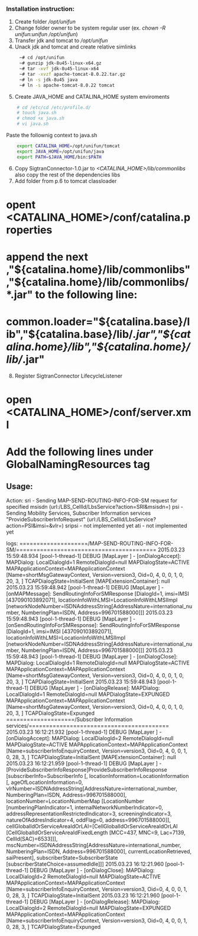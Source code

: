### Installation instruction:
1. Create folder _/opt/unifun_
2. Change folder owner to be system regular user (ex. _chown -R unifun:unifun /opt/unifun_)
3. Transfer jdk and tomcat to _/opt/unifun_
4. Unack jdk and tomcat and create relative simlinks
``` bash
	 ~# cd /opt/unifun
	 ~# gunzip jdk-8u45-linux-x64.gz
	 ~# tar -xvf jdk-8u45-linux-x64
	 ~# tar -xvzf apache-tomcat-8.0.22.tar.gz
	 ~# ln -s jdk-8u45 java
	 ~# ln -s apache-tomcat-8.0.22 tomcat
```
5. Create JAVA_HOME and CATALINA_HOME system enviroments
``` bash
	# cd /etc/cd /etc/profile.d/
	# touch java.sh
	# chmod +x java.sh
	# vi java.sh
```
Paste the follownig context to java.sh
```	bash
	export CATALINA_HOME=/opt/unifun/tomcat
	export JAVA_HOME=/opt/unifun/java
	export PATH=$JAVA_HOME/bin:$PATH
```
6. Copy SigtranConnector-1.0.jar to _<CATALINA_HOME>/lib/commonlibs_ also copy the rest of the dependencies libs
7. Add folder from p.6 to tomcat classloader
# opent <CATALINA_HOME>/conf/catalina.properties
# append the next ,"${catalina.home}/lib/commonlibs","${catalina.home}/lib/commonlibs/*.jar" to the following line:
# common.loader="${catalina.base}/lib","${catalina.base}/lib/*.jar","${catalina.home}/lib","${catalina.home}/lib/*.jar"
8. Register SigtranConnector LifecycleListener
# open <CATALINA_HOME>/conf/server.xml
# Add the following lines under GlobalNamingResources tag
<Resource name="shared/bean/SigtranObjectFactory" auth="Container"
	          type="com.unifun.sigtran.adaptor.SigtranConnectorBean"
	          factory="com.unifun.sigtran.adaptor.SigtranObjectFactory"/>



Usage:
---
Action:
 sri - Sending MAP-SEND-ROUTING-INFO-FOR-SM request for specified msisdn (url:/LBS_CellId/LbsService?action=SRI&msisdn=<number>)
 psi -  Sending  Mobility Services, Subscriber Information services "ProvideSubscriberInfoRequest" (url:/LBS_CellId/LbsService?action=PSI&imsi=<imsi>&vlr=<vlr>)
 sripsi - not implemented yet
 ati - not implemented yet
 
 
logs:
====================/MAP-SEND-ROUTING-INFO-FOR-SM/=========================================
2015.03.23 15:59:48.934 [pool-1-thread-1] DEBUG [MapLayer      ]  - [onDialogAccept]: MAPDialog: LocalDialogId=1 RemoteDialogId=null MAPDialogState=ACTIVE MAPApplicationContext=MAPApplicationContext [Name=shortMsgGatewayContext, Version=version3, Oid=0, 4, 0, 0, 1, 0, 20, 3, ] TCAPDialogState=InitialSent [MAPExtensionContainer]: null
2015.03.23 15:59:48.942 [pool-1-thread-1] DEBUG [MapLayer      ]  - [onMAPMessage]: SendRoutingInfoForSMResponse [DialogId=1, imsi=IMSI [437090103892071], locationInfoWithLMSI=LocationInfoWithLMSIImpl [networkNodeNumber=ISDNAddressString[AddressNature=international_number, NumberingPlan=ISDN, Address=996701588000]]]
2015.03.23 15:59:48.943 [pool-1-thread-1] DEBUG [MapLayer      ]  - [onSendRoutingInfoForSMResponse]: SendRoutingInfoForSMResponse [DialogId=1, imsi=IMSI [437090103892071], locationInfoWithLMSI=LocationInfoWithLMSIImpl [networkNodeNumber=ISDNAddressString[AddressNature=international_number, NumberingPlan=ISDN, Address=996701588000]]]
2015.03.23 15:59:48.943 [pool-1-thread-1] DEBUG [MapLayer      ]  - [onDialogClose]: MAPDialog: LocalDialogId=1 RemoteDialogId=null MAPDialogState=ACTIVE MAPApplicationContext=MAPApplicationContext [Name=shortMsgGatewayContext, Version=version3, Oid=0, 4, 0, 0, 1, 0, 20, 3, ] TCAPDialogState=InitialSent
2015.03.23 15:59:48.943 [pool-1-thread-1] DEBUG [MapLayer      ]  - [onDialogRelease]: MAPDialog: LocalDialogId=1 RemoteDialogId=null MAPDialogState=EXPUNGED MAPApplicationContext=MAPApplicationContext [Name=shortMsgGatewayContext, Version=version3, Oid=0, 4, 0, 0, 1, 0, 20, 3, ] TCAPDialogState=Expunged
====================/Subscriber Information services/=========================================
2015.03.23 16:12:21.932 [pool-1-thread-1] DEBUG [MapLayer      ]  - [onDialogAccept]: MAPDialog: LocalDialogId=2 RemoteDialogId=null MAPDialogState=ACTIVE MAPApplicationContext=MAPApplicationContext [Name=subscriberInfoEnquiryContext, Version=version3, Oid=0, 4, 0, 0, 1, 0, 28, 3, ] TCAPDialogState=InitialSent [MAPExtensionContainer]: null
2015.03.23 16:12:21.959 [pool-1-thread-1] DEBUG [MapLayer      ]  - [ProvideSubscriberInfoResponse]ProvideSubscriberInfoResponse [subscriberInfo=SubscriberInfo [, locationInformation=LocationInformation [, ageOfLocationInformation=0, vlrNumber=ISDNAddressString[AddressNature=international_number, NumberingPlan=ISDN, Address=996701588000], locationNumber=LocationNumberMap [LocationNumber [numberingPlanIndicator=1, internalNetworkNumberIndicator=0, addressRepresentationRestrictedIndicator=3, screeningIndicator=3, natureOfAddresIndicator=4, oddFlag=0, address=996701588000]], cellGlobalIdOrServiceAreaIdOrLAI=[CellGlobalIdOrServiceAreaIdOrLAI [CellGlobalIdOrServiceAreaIdFixedLength [MCC=437, MNC=9, Lac=7139, CellId(SAC)=6533]]], mscNumber=ISDNAddressString[AddressNature=international_number, NumberingPlan=ISDN, Address=996701588000], currentLocationRetrieved, saiPresent], subscriberState=SubscriberState [subscriberStateChoice=assumedIdle]]]
2015.03.23 16:12:21.960 [pool-1-thread-1] DEBUG [MapLayer      ]  - [onDialogClose]: MAPDialog: LocalDialogId=2 RemoteDialogId=null MAPDialogState=ACTIVE MAPApplicationContext=MAPApplicationContext [Name=subscriberInfoEnquiryContext, Version=version3, Oid=0, 4, 0, 0, 1, 0, 28, 3, ] TCAPDialogState=InitialSent
2015.03.23 16:12:21.960 [pool-1-thread-1] DEBUG [MapLayer      ]  - [onDialogRelease]: MAPDialog: LocalDialogId=2 RemoteDialogId=null MAPDialogState=EXPUNGED MAPApplicationContext=MAPApplicationContext [Name=subscriberInfoEnquiryContext, Version=version3, Oid=0, 4, 0, 0, 1, 0, 28, 3, ] TCAPDialogState=Expunged